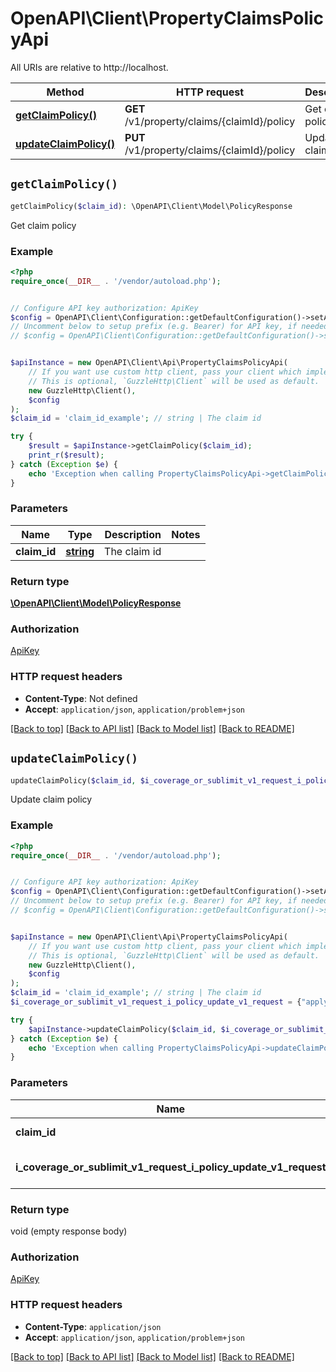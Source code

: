 # OpenAPI\Client\PropertyClaimsPolicyApi

All URIs are relative to http://localhost.

Method | HTTP request | Description
------------- | ------------- | -------------
[**getClaimPolicy()**](PropertyClaimsPolicyApi.md#getClaimPolicy) | **GET** /v1/property/claims/{claimId}/policy | Get claim policy
[**updateClaimPolicy()**](PropertyClaimsPolicyApi.md#updateClaimPolicy) | **PUT** /v1/property/claims/{claimId}/policy | Update claim policy


## `getClaimPolicy()`

```php
getClaimPolicy($claim_id): \OpenAPI\Client\Model\PolicyResponse
```

Get claim policy

### Example

```php
<?php
require_once(__DIR__ . '/vendor/autoload.php');


// Configure API key authorization: ApiKey
$config = OpenAPI\Client\Configuration::getDefaultConfiguration()->setApiKey('x-api-key', 'YOUR_API_KEY');
// Uncomment below to setup prefix (e.g. Bearer) for API key, if needed
// $config = OpenAPI\Client\Configuration::getDefaultConfiguration()->setApiKeyPrefix('x-api-key', 'Bearer');


$apiInstance = new OpenAPI\Client\Api\PropertyClaimsPolicyApi(
    // If you want use custom http client, pass your client which implements `GuzzleHttp\ClientInterface`.
    // This is optional, `GuzzleHttp\Client` will be used as default.
    new GuzzleHttp\Client(),
    $config
);
$claim_id = 'claim_id_example'; // string | The claim id

try {
    $result = $apiInstance->getClaimPolicy($claim_id);
    print_r($result);
} catch (Exception $e) {
    echo 'Exception when calling PropertyClaimsPolicyApi->getClaimPolicy: ', $e->getMessage(), PHP_EOL;
}
```

### Parameters

Name | Type | Description  | Notes
------------- | ------------- | ------------- | -------------
 **claim_id** | [**string**](../Model/.md)| The claim id |

### Return type

[**\OpenAPI\Client\Model\PolicyResponse**](../Model/PolicyResponse.md)

### Authorization

[ApiKey](../../README.md#ApiKey)

### HTTP request headers

- **Content-Type**: Not defined
- **Accept**: `application/json`, `application/problem+json`

[[Back to top]](#) [[Back to API list]](../../README.md#endpoints)
[[Back to Model list]](../../README.md#models)
[[Back to README]](../../README.md)

## `updateClaimPolicy()`

```php
updateClaimPolicy($claim_id, $i_coverage_or_sublimit_v1_request_i_policy_update_v1_request)
```

Update claim policy

### Example

```php
<?php
require_once(__DIR__ . '/vendor/autoload.php');


// Configure API key authorization: ApiKey
$config = OpenAPI\Client\Configuration::getDefaultConfiguration()->setApiKey('x-api-key', 'YOUR_API_KEY');
// Uncomment below to setup prefix (e.g. Bearer) for API key, if needed
// $config = OpenAPI\Client\Configuration::getDefaultConfiguration()->setApiKeyPrefix('x-api-key', 'Bearer');


$apiInstance = new OpenAPI\Client\Api\PropertyClaimsPolicyApi(
    // If you want use custom http client, pass your client which implements `GuzzleHttp\ClientInterface`.
    // This is optional, `GuzzleHttp\Client` will be used as default.
    new GuzzleHttp\Client(),
    $config
);
$claim_id = 'claim_id_example'; // string | The claim id
$i_coverage_or_sublimit_v1_request_i_policy_update_v1_request = {"applyDeductibleAcrossAllCoverages":true,"beneficiaryStakeholderIds":["727d5097-5d97-41b8-89b4-bd344120a514"],"brokerStakeholderId":"7f449dbb-746e-4655-9a88-39006fbc851e","country":"CL","coverages":[{"applyDepreciation":true,"deductible":{"minimum":50000,"percentage":15,"type":"PercentageOfCoveredValuePlusMinimum"},"depreciationIsRecoverable":false,"id":"0350afd0-1ff3-47f1-8a13-78fe49766acc","name":"Homeowners Policy","perItemLimit":50000,"perOccurrenceLimit":100000,"pol":120131490,"reserve":5000,"type":"PrimaryCoverage"},{"applyDepreciation":true,"cad":120130070,"deductible":{"minimum":50,"percentage":null,"type":"SingleValue"},"depreciationIsRecoverable":false,"id":"76abf1ba-5889-4f25-94a9-037f248b2876","name":"Collectibles Coverage","parentCoverageId":"0350afd0-1ff3-47f1-8a13-78fe49766acc","perItemLimit":1000,"perOccurrenceLimit":70000,"reserve":null,"type":"Subcoverage"},{"id":"1fa3ac5b-1c0c-4772-94c1-8bc84fd35c4d","name":"Theft sublimit","parentCoverageId":"0350afd0-1ff3-47f1-8a13-78fe49766acc","perItemLimit":10000,"perOccurrenceLimit":70000,"type":"Sublimit"}],"currency":"CLP","deductible":{"minimum":50000,"percentage":15,"type":"PercentageOfCoveredValuePlusMinimum"},"effectiveDate":"2001-01-01T00:00:00.0000000","expirationDate":"2001-12-31T00:00:00.0000000","inceptionDate":"2001-01-01T00:00:00.0000000","insuredStakeholderIds":["19668c4d-02fe-4a7d-9ff2-4e285e8812ac"],"insurerStakeholderId":"332a42c5-1ce7-4a44-8f86-4223075ae523","itemNumber":42,"mortgages":[{"id":null,"loanNumber":"518c1876","mortgageeStakeholderId":"478e2fd6-5bb4-441f-8434-32a01db75e03","mortgagorStakeholderId":"3bd56131-684e-401a-86e5-219673168416"}],"onsiteContactStakeholderId":"088f385a-65fd-42ce-b751-d84f65147077","policyNumber":"256f6a26","policyOwnerStakeholderId":"627d45ed-04ba-4e83-876f-ef371e623961","riskAddress":{"city":"Hornitos","country":"CL","postalCode":1580000,"region":"Atacama","street":"Calle Vasco De Gama, 5585","street2":null,"street3":null}}; // \OpenAPI\Client\Model\ICoverageOrSublimitV1RequestIPolicyUpdateV1Request | The updated policy

try {
    $apiInstance->updateClaimPolicy($claim_id, $i_coverage_or_sublimit_v1_request_i_policy_update_v1_request);
} catch (Exception $e) {
    echo 'Exception when calling PropertyClaimsPolicyApi->updateClaimPolicy: ', $e->getMessage(), PHP_EOL;
}
```

### Parameters

Name | Type | Description  | Notes
------------- | ------------- | ------------- | -------------
 **claim_id** | [**string**](../Model/.md)| The claim id |
 **i_coverage_or_sublimit_v1_request_i_policy_update_v1_request** | [**\OpenAPI\Client\Model\ICoverageOrSublimitV1RequestIPolicyUpdateV1Request**](../Model/ICoverageOrSublimitV1RequestIPolicyUpdateV1Request.md)| The updated policy |

### Return type

void (empty response body)

### Authorization

[ApiKey](../../README.md#ApiKey)

### HTTP request headers

- **Content-Type**: `application/json`
- **Accept**: `application/json`, `application/problem+json`

[[Back to top]](#) [[Back to API list]](../../README.md#endpoints)
[[Back to Model list]](../../README.md#models)
[[Back to README]](../../README.md)
